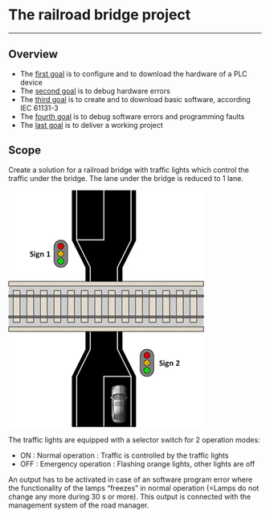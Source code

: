 # The railroad bridge project
_____________________________________
## Overview
-   The [first goal](Ex02/Subchapter04_01.md) is to configure and to download the hardware of a PLC device
-   The [second goal](Ex02/Subchapter04_02.md) is to debug hardware errors
-   The [third goal](Ex02/Subchapter04_03.md) is to create and to download basic software, according IEC 61131-3
-   The [fourth goal](Ex02/Subchapter04_04.md) is to debug software errors and programming faults
-   The [last goal](Ex02/Subchapter04_05.md) is to deliver a working project

## Scope
Create a solution for a railroad bridge with traffic lights which control the traffic under the bridge. The lane under the bridge is reduced to 1 lane.

![Railroad bridge](../Ex02/Images/Railroad_with_signs.jpg)

The traffic lights are equipped with a selector switch for 2 operation modes:
-   ON : Normal operation : Traffic is controlled by the traffic lights
-   OFF : Emergency operation : Flashing orange lights, other lights are off

An output has to be activated in case of an software program error where the
functionality of the lamps “freezes” in normal operation (=Lamps do not change any more during 30 s or more). This output is connected with the management system of the road manager.
